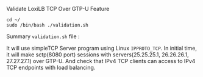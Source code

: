 

Validate LoxiLB TCP Over GTP-U Feature

```
cd ~/
sudo /bin/bash ./validation.sh
```

Summary `validation.sh` file :

It will use simpleTCP Server program using Linux `IPPROTO_TCP`. In initial time, it will make sctp(8080 port) sessions with servers(25.25.25.1, 26.26.26.1, 27.27.27.1) over GTP-U. And check that IPv4 TCP clients can access to IPv4 TCP endpoints with load balancing.

